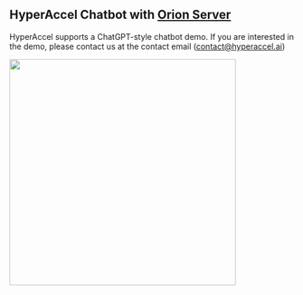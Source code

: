 
## HyperAccel Chatbot with [Orion Server](https://drive.google.com/file/d/1xU6lKpjjQ85SnducxpU_xQDUeTJdHBQz/view)

HyperAccel supports a ChatGPT-style chatbot demo. If you are interested in the demo, please contact us at the contact email (contact@hyperaccel.ai)

<img width="400" src="https://hyperaccel.dooray.com/share/drive-files/rl66dth6rt6x.XoVYkCV1QCC0OLOYr3vPfw"/>